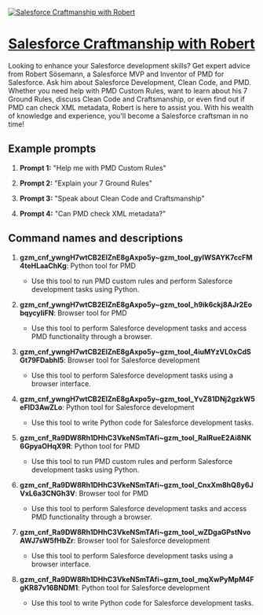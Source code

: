[![Salesforce Craftmanship with Robert](https://files.oaiusercontent.com/file-pe5vPFhjS3PWiB8sBuCrrXcR?se=2123-10-17T14%3A23%3A51Z&sp=r&sv=2021-08-06&sr=b&rscc=max-age%3D31536000%2C%20immutable&rscd=attachment%3B%20filename%3DScreenshot%25202023-11-10%2520at%252015.23.07.png&sig=U6djvoNHzgfTtzr7k8Io5Yd3cEsPx/kRNZdakMfUIZI%3D)](https://chat.openai.com/g/g-LsO4PHxnv-salesforce-craftmanship-with-robert)

# [Salesforce Craftmanship with Robert](https://chat.openai.com/g/g-LsO4PHxnv-salesforce-craftmanship-with-robert)

Looking to enhance your Salesforce development skills? Get expert advice from Robert Sösemann, a Salesforce MVP and Inventor of PMD for Salesforce. Ask him about Salesforce Development, Clean Code, and PMD. Whether you need help with PMD Custom Rules, want to learn about his 7 Ground Rules, discuss Clean Code and Craftsmanship, or even find out if PMD can check XML metadata, Robert is here to assist you. With his wealth of knowledge and experience, you'll become a Salesforce craftsman in no time!

## Example prompts

1. **Prompt 1:** "Help me with PMD Custom Rules"

2. **Prompt 2:** "Explain your 7 Ground Rules"

3. **Prompt 3:** "Speak about Clean Code and Craftsmanship"

4. **Prompt 4:** "Can PMD check XML metadata?"

## Command names and descriptions

1. **gzm_cnf_ywngH7wtCB2ElZnE8gAxpo5y~gzm_tool_gyIWSAYK7ccFM4teHLaaChKg**: Python tool for PMD
   - Use this tool to run PMD custom rules and perform Salesforce development tasks using Python.

2. **gzm_cnf_ywngH7wtCB2ElZnE8gAxpo5y~gzm_tool_h9ik6ckj8AJr2EobqycyIiFN**: Browser tool for PMD
   - Use this tool to perform Salesforce development tasks and access PMD functionality through a browser.

3. **gzm_cnf_ywngH7wtCB2ElZnE8gAxpo5y~gzm_tool_4iuMYzVL0xCdSGt79FDabhl5**: Browser tool for Salesforce development
   - Use this tool to perform Salesforce development tasks using a browser interface.

4. **gzm_cnf_ywngH7wtCB2ElZnE8gAxpo5y~gzm_tool_YvZ81DNj2gzkW5eFlD3AwZLo**: Python tool for Salesforce development
   - Use this tool to write Python code for Salesforce development tasks.

5. **gzm_cnf_Ra9DW8Rh1DHhC3VkeNSmTAfi~gzm_tool_RaIRueE2Ai8NK6GpyaOHqX9R**: Python tool for PMD
   - Use this tool to run PMD custom rules and perform Salesforce development tasks using Python.

6. **gzm_cnf_Ra9DW8Rh1DHhC3VkeNSmTAfi~gzm_tool_CnxXm8hQ8y6JVxL6a3CNGh3V**: Browser tool for PMD
   - Use this tool to perform Salesforce development tasks and access PMD functionality through a browser.

7. **gzm_cnf_Ra9DW8Rh1DHhC3VkeNSmTAfi~gzm_tool_wZDgaGPstNvoAWJ7sW5fHbZr**: Browser tool for Salesforce development
   - Use this tool to perform Salesforce development tasks using a browser interface.

8. **gzm_cnf_Ra9DW8Rh1DHhC3VkeNSmTAfi~gzm_tool_mqXwPyMpM4FgKR87v16BNDM1**: Python tool for Salesforce development
   - Use this tool to write Python code for Salesforce development tasks.